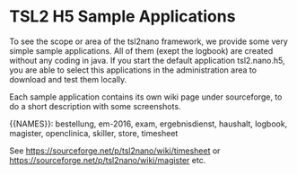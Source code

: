 # TSL2 H5 Sample Applications

To see the scope or area of the tsl2nano framework, we provide some very simple sample applications.
All of them (exept the logbook) are created without any coding in java.
If you start the default application tsl2.nano.h5, you are able to select this applications in the
administration area to download and test them locally.

Each sample application contains its own wiki page under sourceforge, to do a short description with
some screenshots.

{{NAMES}}: bestellung, em-2016, exam, ergebnisdienst, haushalt, logbook, magister, openclinica, skiller, store, timesheet

See https://sourceforge.net/p/tsl2nano/wiki/timesheet or https://sourceforge.net/p/tsl2nano/wiki/magister etc.
